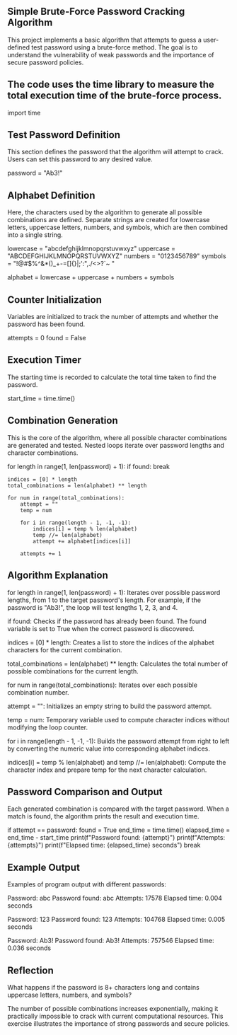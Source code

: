 ## Simple Brute-Force Password Cracking Algorithm ##

This project implements a basic algorithm that attempts to guess a user-defined test password using a brute-force method. The goal is to understand the vulnerability of weak passwords and the importance of secure password policies.

## The code uses the time library to measure the total execution time of the brute-force process.

import time

## Test Password Definition

This section defines the password that the algorithm will attempt to crack. Users can set this password to any desired value.

password = "Ab3!"

## Alphabet Definition

Here, the characters used by the algorithm to generate all possible combinations are defined. Separate strings are created for lowercase letters, uppercase letters, numbers, and symbols, which are then combined into a single string.

lowercase = "abcdefghijklmnopqrstuvwxyz"
uppercase = "ABCDEFGHIJKLMNOPQRSTUVWXYZ"
numbers   = "0123456789"
symbols   = "!@#$%^&*()_+-=[]{}|;':\",./<>?`~ "

alphabet = lowercase + uppercase + numbers + symbols

## Counter Initialization

Variables are initialized to track the number of attempts and whether the password has been found.

attempts = 0
found = False

## Execution Timer

The starting time is recorded to calculate the total time taken to find the password.

start_time = time.time()

## Combination Generation

This is the core of the algorithm, where all possible character combinations are generated and tested. Nested loops iterate over password lengths and character combinations.

for length in range(1, len(password) + 1):
    if found:
        break

    indices = [0] * length
    total_combinations = len(alphabet) ** length

    for num in range(total_combinations):
        attempt = ""
        temp = num

        for i in range(length - 1, -1, -1):
            indices[i] = temp % len(alphabet)
            temp //= len(alphabet)
            attempt += alphabet[indices[i]]

        attempts += 1

## Algorithm Explanation

for length in range(1, len(password) + 1):
Iterates over possible password lengths, from 1 to the target password's length. For example, if the password is "Ab3!", the loop will test lengths 1, 2, 3, and 4.

if found:
Checks if the password has already been found. The found variable is set to True when the correct password is discovered.

indices = [0] * length:
Creates a list to store the indices of the alphabet characters for the current combination.

total_combinations = len(alphabet) ** length:
Calculates the total number of possible combinations for the current length.

for num in range(total_combinations):
Iterates over each possible combination number.

attempt = "":
Initializes an empty string to build the password attempt.

temp = num:
Temporary variable used to compute character indices without modifying the loop counter.

for i in range(length - 1, -1, -1):
Builds the password attempt from right to left by converting the numeric value into corresponding alphabet indices.

indices[i] = temp % len(alphabet) and temp //= len(alphabet):
Compute the character index and prepare temp for the next character calculation.

## Password Comparison and Output

Each generated combination is compared with the target password. When a match is found, the algorithm prints the result and execution time.

if attempt == password:
    found = True
    end_time = time.time()
    elapsed_time = end_time - start_time
    print(f"Password found: {attempt}")
    print(f"Attempts: {attempts}")
    print(f"Elapsed time: {elapsed_time} seconds")
    break

## Example Output

Examples of program output with different passwords:

Password: abc
Password found: abc
Attempts: 17578
Elapsed time: 0.004 seconds

Password: 123
Password found: 123
Attempts: 104768
Elapsed time: 0.005 seconds

Password: Ab3!
Password found: Ab3!
Attempts: 757546
Elapsed time: 0.036 seconds

## Reflection

What happens if the password is 8+ characters long and contains uppercase letters, numbers, and symbols?

The number of possible combinations increases exponentially, making it practically impossible to crack with current computational resources. This exercise illustrates the importance of strong passwords and secure policies.
